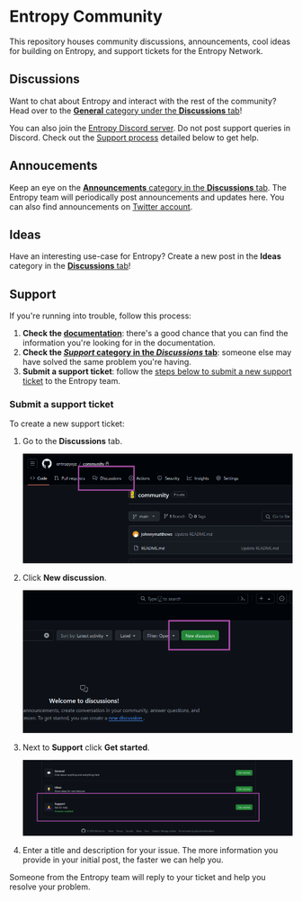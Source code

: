 # Entropy Community

This repository houses community discussions, announcements, cool ideas for building on Entropy, and support tickets for the Entropy Network.

## Discussions

Want to chat about Entropy and interact with the rest of the community? Head over to the [**General** category under the **Discussions** tab](https://github.com/entropyxyz/community/discussions/categories/general)!

You can also join the [Entropy Discord server](https://discord.gg/H32pB3Ef). Do not post support queries in Discord. Check out the [Support process](#support) detailed below to get help.

## Annoucements

Keep an eye on the [**Announcements** category in the **Discussions** tab](https://github.com/entropyxyz/community/discussions/categories/announcements). The Entropy team will periodically post announcements and updates here. You can also find announcements on [Twitter account](x.com/entropydotxyz).

## Ideas

Have an interesting use-case for Entropy? Create a new post in the **Ideas** category in the [**Discussions** tab](https://github.com/entropyxyz/community/discussions/categories/ideas)!

## Support

If you're running into trouble, follow this process:

1. **Check the [documentation](docs.entropy.xyz)**: there's a good chance that you can find the information you're looking for in the documentation.
2. **Check the [_Support_ category in the _Discussions_ tab](https://github.com/entropyxyz/community/discussions/categories/support)**: someone else may have solved the same problem you're having.
3. **Submit a support ticket**: follow the [steps below to submit a new support ticket](#submit-a-support-ticket) to the Entropy team.

### Submit a support ticket

To create a new support ticket:

1. Go to the **Discussions** tab.

   ![](./images/select-discussion-tab.png)

1. Click **New discussion**.

   ![](./images/click-new-discussion.png)

1. Next to **Support** click **Get started**.

   ![](./images/click-get-started.png)

1. Enter a title and description for your issue. The more information you provide in your initial post, the faster we can help you.

Someone from the Entropy team will reply to your ticket and help you resolve your problem.
